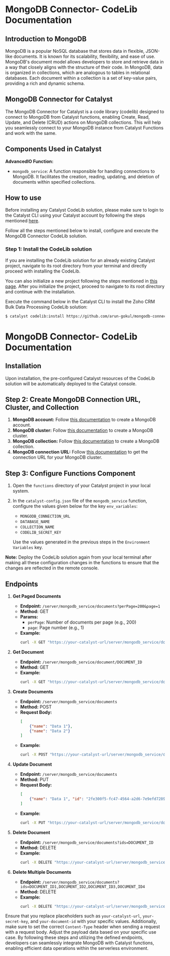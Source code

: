 # MongoDB Connector- CodeLib Documentation

## Introduction to MongoDB

MongoDB is a popular NoSQL database that stores data in flexible, JSON-like documents. It is known for its scalability, flexibility, and ease of use. MongoDB's document model allows developers to store and retrieve data in a way that closely aligns with the structure of their code. In MongoDB, data is organized in collections, which are analogous to tables in relational databases. Each document within a collection is a set of key-value pairs, providing a rich and dynamic schema.

## MongoDB Connector for Catalyst

The MongoDB Connector for Catalyst is a code library (codelib) designed to connect to MongoDB from Catalyst functions, enabling Create, Read, Update, and Delete (CRUD) actions on MongoDB collections. This will help you seamlessly connect to your MongoDB instance from Catalyst Functions and work with the same.

## Components Used in Catalyst

**AdvancedIO Function:**

- `mongodb_service`: A function responsible for handling connections to MongoDB. It facilitates the creation, reading, updating, and deletion of documents within specified collections.

## How to use

Before installing any Catalyst CodeLib solution, please make sure to login to the Catalyst CLI using your Catalyst account by following the steps mentioned [here](#).

Follow all the steps mentioned below to install, configure and execute the MongoDB Connector CodeLib solution.

### Step 1: Install the CodeLib solution

If you are installing the CodeLib solution for an already existing Catalyst project, navigate to its root directory from your terminal and directly proceed with installing the CodeLib.

You can also initialize a new project following the steps mentioned in [this page](#). After you initialize the project, proceed to navigate to its root directory and continue with the installation.

Execute the command below in the Catalyst CLI to install the Zoho CRM Bulk Data Processing CodeLib solution:

```bash
$ catalyst codelib:install https://github.com/arun-gokul/mongodb-connector
```

# MongoDB Connector- CodeLib Documentation

## Installation

Upon installation, the pre-configured Catalyst resources of the CodeLib solution will be automatically deployed to the Catalyst console.

## Step 2: Create MongoDB Connection URL, Cluster, and Collection

1. **MongoDB account:** Follow [this documentation](#) to create a MongoDB account.
2. **MongoDB cluster:** Follow [this documentation](#) to create a MongoDB cluster.
3. **MongoDB collection:** Follow [this documentation](#) to create a MongoDB collection.
4. **MongoDB connection URL:** Follow [this documentation](#) to get the connection URL for your MongoDB cluster.

## Step 3: Configure Functions Component

1. Open the `functions` directory of your Catalyst project in your local system.
2. In the `catalyst-config.json` file of the `mongodb_service` function, configure the values given below for the key `env_variables`:
    - `MONGODB_CONNECTION_URL`
    - `DATABASE_NAME`
    - `COLLECTION_NAME`
    - `CODELIB_SECRET_KEY`
   
   Use the values generated in the previous steps in the `Environment Variables` key.

**Note:** Deploy the CodeLib solution again from your local terminal after making all these configuration changes in the functions to ensure that the changes are reflected in the remote console.

## Endpoints

1. **Get Paged Documents**

   - **Endpoint:** `/server/mongodb_service/documents?perPage=200&page=1`
   - **Method:** GET
   - **Params:**
       - `perPage`: Number of documents per page (e.g., 200)
       - `page`: Page number (e.g., 1)
   - **Example:**
     ```bash
     curl -X GET "https://your-catalyst-url/server/mongodb_service/documents?perPage=200&page=1" -H "CODELIB_SECRET_KEY: your-secret-key"
     ```

2. **Get Document**

   - **Endpoint:** `/server/mongodb_service/document/DOCUMENT_ID`
   - **Method:** GET
   - **Example:**
     ```bash
     curl -X GET "https://your-catalyst-url/server/mongodb_service/document/your-document-id" -H "CODELIB_SECRET_KEY: your-secret-key"
     ```

3. **Create Documents**

   - **Endpoint:** `/server/mongodb_service/documents`
   - **Method:** POST
   - **Request Body:**
     ```json
     [
         {"name": "Data 1"},
         {"name": "Data 2"}
     ]
     ```
   - **Example:**
     ```bash
     curl -X POST "https://your-catalyst-url/server/mongodb_service/documents" -H "CODELIB_SECRET_KEY: your-secret-key" -H "Content-Type: application/json" -d '[{"name": "Data 1"}, {"name": "Data 2"}]'
     ```

4. **Update Document**

   - **Endpoint:** `/server/mongodb_service/documents`
   - **Method:** PUT
   - **Request Body:**
     ```json
     [
         {"name": "Data 1", "id": "2fe300f5-fc47-4564-a2d6-7e9efd7289e5"}
     ]
     ```
   - **Example:**
     ```bash
     curl -X PUT "https://your-catalyst-url/server/mongodb_service/documents" -H "CODELIB_SECRET_KEY: your-secret-key" -H "Content-Type: application/json" -d '[{"name": "Data 1", "id": "2fe300f5-fc47-4564-a2d6-7e9efd7289e5"}]'
     ```

5. **Delete Document**

   - **Endpoint:** `/server/mongodb_service/documents?ids=DOCUMENT_ID`
   - **Method:** DELETE
   - **Example:**
     ```bash
     curl -X DELETE "https://your-catalyst-url/server/mongodb_service/documents?ids=your-document-id" -H "CODELIB_SECRET_KEY: your-secret-key"
     ```

6. **Delete Multiple Documents**

   - **Endpoint:** `/server/mongodb_service/documents?ids=DOCUMENT_ID1,DOCUMENT_ID2,DOCUMENT_ID3,DOCUMENT_ID4`
   - **Method:** DELETE
   - **Example:**
     ```bash
     curl -X DELETE "https://your-catalyst-url/server/mongodb_service/documents?ids=your-document-id1,your-document-id2,your-document-id3,your-document-id4" -H "CODELIB_SECRET_KEY: your-secret-key"
     ```

Ensure that you replace placeholders such as `your-catalyst-url`, `your-secret-key`, and `your-document-id` with your specific values. Additionally, make sure to set the correct `Content-Type` header when sending a request with a request body. Adjust the payload data based on your specific use case. By following these steps and utilizing the defined endpoints, developers can seamlessly integrate MongoDB with Catalyst functions, enabling efficient data operations within the serverless environment.
